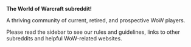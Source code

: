 **The World of Warcraft subreddit!**

A thriving community of current, retired, and prospective WoW players. 

Please read the sidebar to see our rules and guidelines, links to other subreddits and helpful WoW-related websites.